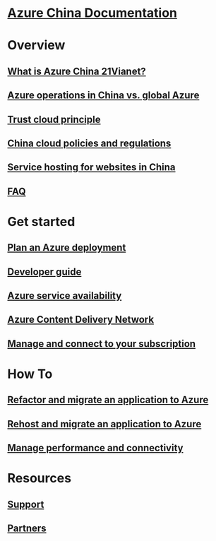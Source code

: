 # [Azure China Documentation](index.md)

# Overview
## [What is Azure China 21Vianet?](china-welcome.md)
## [Azure operations in China vs. global Azure](china-overview-operations.md)
## [Trust cloud principle](china-overview-trust-cloud.md)
## [China cloud policies and regulations](china-overview-policies.md)
## [Service hosting for websites in China](china-overview-service-hosting.md)
## [FAQ](china-overview-faq.md)

# Get started
## [Plan an Azure deployment](china-get-started-plan.md)
## [Developer guide](china-get-started-developer-guide.md)
## [Azure service availability](https://www.azure.cn/home/features/products-by-region)
## [Azure Content Delivery Network](china-get-started-service-cdn.md)
## [Manage and connect to your subscription](china-get-started-service-manage-and-connect.md)

# How To
## [Refactor and migrate an application to Azure](china-how-to-refactor.md)
## [Rehost and migrate an application to Azure](china-how-to-rehost.md)
## [Manage performance and connectivity](china-how-to-manage-performance.md)

# Resources
## [Support](china-resources-support.md)
## [Partners](china-resources-partners.md)


